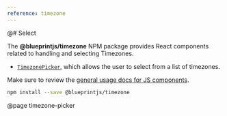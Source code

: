 ```yaml
---
reference: timezone
---
```


@# Select

The **@blueprintjs/timezone** NPM package provides React components related to handling and selecting Timezones.

- [`TimezonePicker`](#timezone/timezone-picker), which allows the user to select from a list of timezones.

Make sure to review the [general usage docs for JS components](#blueprint.usage).

```sh
npm install --save @blueprintjs/timezone
```

@page timezone-picker
